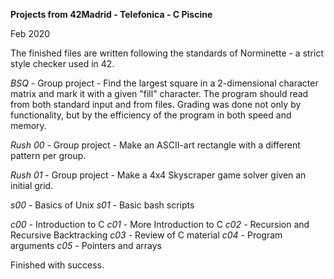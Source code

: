 **Projects from 42Madrid - Telefonica - C Piscine**

Feb 2020

The finished files are written following the standards of Norminette - a strict style checker used in 42.

*BSQ* - Group project - Find the largest square in a 2-dimensional character matrix and mark it with a given "fill" character. The program should read from both standard input and from files. Grading was done not only by functionality, but by the efficiency of the program  in both speed and memory.

*Rush 00* - Group project - Make an ASCII-art rectangle with a different pattern per group.

*Rush 01* - Group project - Make a 4x4 Skyscraper game solver given an initial grid.

*s00* - Basics of Unix
*s01* - Basic bash scripts

*c00* - Introduction to C
*c01* - More Introduction to C
*c02* - Recursion and Recursive Backtracking
*c03* - Review of C material
*c04* - Program arguments
*c05* - Pointers and arrays

Finished with success.
